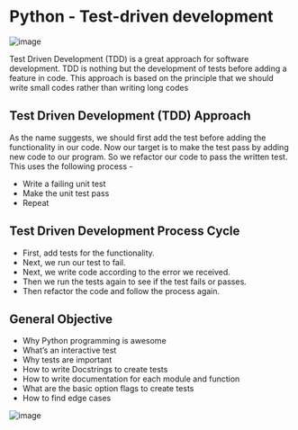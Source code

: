 # Python - Test-driven development

![image](https://user-images.githubusercontent.com/105078661/210113531-742503c5-749f-4d55-97ad-e9f95124909d.png)

Test Driven Development (TDD) is a great approach for software development. TDD is nothing but the development of tests before adding a feature in code. This approach is based on the principle that we should write small codes rather than writing long codes

## Test Driven Development (TDD) Approach
As the name suggests, we should first add the test before adding the functionality in our code. Now our target is to make the test pass by adding new code to our program. So we refactor our code to pass the written test. This uses the following process -
* Write a failing unit test
* Make the unit test pass
* Repeat

## Test Driven Development Process Cycle
* First, add tests for the functionality.
* Next, we run our test to fail.
* Next, we write code according to the error we received.
* Then we run the tests again to see if the test fails or passes.
* Then refactor the code and follow the process again.

## General Objective
- Why Python programming is awesome
- What’s an interactive test
- Why tests are important
- How to write Docstrings to create tests
- How to write documentation for each module and function
- What are the basic option flags to create tests
- How to find edge cases



![image](https://user-images.githubusercontent.com/105078661/210112148-4d7dd484-f8e1-4ae2-a788-dfd84d214cd0.png)
